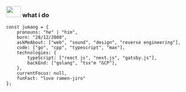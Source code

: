 ### <img src="https://media.giphy.com/media/h7deZA51Ru9pwzlz0C/giphy.gif" width="40" height="30"> what i do

```
const jumang = {
    pronouns: "he" | "him",
    born: "28/12/2000",
    askMeAbout: ["web", "sound", "design", "reverse engineering"],
    code: ["go", "cpp", "typescript", "max"],
    technologies: {
        typeScript: ["react js", "next.js", "gatsby.js"],
        backEnd: ["golang", "tsx"m "GCP"],
    },
    currentFocus: null,
    funFact: "love ramen-jiro"
};
```

<!-- ### <img src="https://media.giphy.com/media/mGcNjsfWAjY5AEZNw6/giphy.gif" width="60"> language i use
- dead -->
